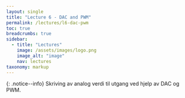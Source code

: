 ```yaml
---
layout: single
title: "Lecture 6 - DAC and PWM"
permalink: /lectures/l6-dac-pwm
toc: true
breadcrumbs: true
sidebar:
  - title: "Lectures"
    image: /assets/images/logo.png
    image_alt: "image"
    nav: lectures
taxonomy: markup
---
```


{: .notice--info}
Skriving av analog verdi til utgang ved hjelp av DAC og PWM.

<!-- https://www.youtube.com/watch?v=zkrVHIcLGww&ab_channel=EmbeddedSystemsandDeepLearning -->



